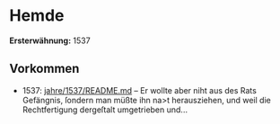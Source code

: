 # Hemde

**Ersterwähnung:** 1537

## Vorkommen
- 1537: [jahre/1537/README.md](../jahre/1537/README.md) – Er
wollte aber niht aus des Rats Gefängnis, ſondern man
müßte ihn na>t herausziehen, und weil die Rechtfertigung
dergeſtalt umgetrieben und...
